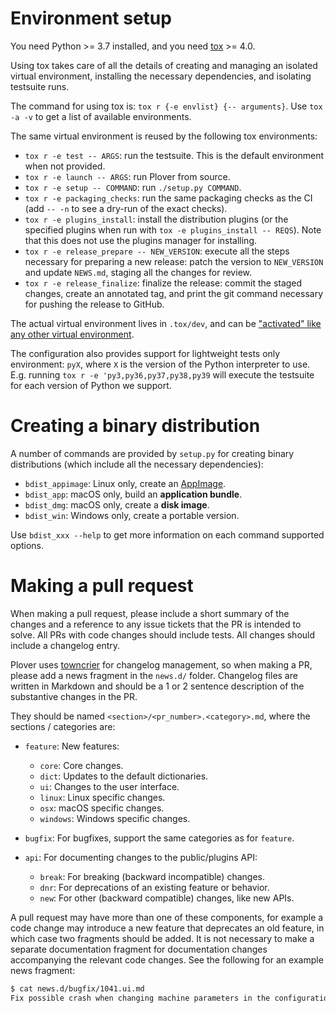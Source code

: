 # Environment setup

You need Python >= 3.7 installed, and you need [tox](https://pypi.org/project/tox/) >= 4.0.

Using tox takes care of all the details of creating and managing an isolated
virtual environment, installing the necessary dependencies, and isolating
testsuite runs.

The command for using tox is: `tox r {-e envlist} {-- arguments}`. Use `tox -a
-v` to get a list of available environments.

The same virtual environment is reused by the following tox environments:
- `tox r -e test -- ARGS`: run the testsuite. This is the default environment
  when not provided.
- `tox r -e launch -- ARGS`: run Plover from source.
- `tox r -e setup -- COMMAND`: run `./setup.py COMMAND`.
- `tox r -e packaging_checks`: run the same packaging checks as the CI (add `--
  -n` to see a dry-run of the exact checks).
- `tox r -e plugins_install`: install the distribution plugins (or the specified
  plugins when run with `tox -e plugins_install -- REQS`). Note that this does
  not use the plugins manager for installing.
- `tox r -e release_prepare -- NEW_VERSION`: execute all the steps necessary for
  preparing a new release: patch the version to `NEW_VERSION` and update
  `NEWS.md`, staging all the changes for review.
- `tox r -e release_finalize`: finalize the release: commit the staged changes,
  create an annotated tag, and print the git command necessary for pushing the
  release to GitHub.

The actual virtual environment lives in `.tox/dev`, and can be ["activated" like
any other virtual environment](https://virtualenv.pypa.io/en/latest/user_guide.html#activators).

The configuration also provides support for lightweight tests only environment:
`pyX`, where `X` is the version of the Python interpreter to use.  E.g. running
`tox r -e 'py3,py36,py37,py38,py39` will execute the testsuite for each version of Python we
support.


# Creating a binary distribution

A number of commands are provided by `setup.py` for creating binary
distributions (which include all the necessary dependencies):

- `bdist_appimage`: Linux only, create an [AppImage](https://appimage.org/).
- `bdist_app`: macOS only, build an **application bundle**.
- `bdist_dmg`: macOS only, create a **disk image**.
- `bdist_win`: Windows only, create a portable version.

Use `bdist_xxx --help` to get more information on each command supported options.


# Making a pull request

When making a pull request, please include a short summary of the changes
and a reference to any issue tickets that the PR is intended to solve.
All PRs with code changes should include tests. All changes should include a
changelog entry.

Plover uses [towncrier](https://pypi.org/project/towncrier) for changelog
management, so when making a PR, please add a news fragment in the `news.d/`
folder. Changelog files are written in Markdown and should be a 1 or 2 sentence
description of the substantive changes in the PR.

They should be named `<section>/<pr_number>.<category>.md`, where the sections
/ categories are:

* `feature`: New features:

  - `core`: Core changes.
  - `dict`: Updates to the default dictionaries.
  - `ui`: Changes to the user interface.
  - `linux`: Linux specific changes.
  - `osx`: macOS specific changes.
  - `windows`: Windows specific changes.

* `bugfix`: For bugfixes, support the same categories as for `feature`.

* `api`: For documenting changes to the public/plugins API:

  - `break`: For breaking (backward incompatible) changes.
  - `dnr`: For deprecations of an existing feature or behavior.
  - `new`: For other (backward compatible) changes, like new APIs.

A pull request may have more than one of these components, for example a code
change may introduce a new feature that deprecates an old feature, in which
case two fragments should be added. It is not necessary to make a separate
documentation fragment for documentation changes accompanying the relevant
code changes. See the following for an example news fragment:

``` bash
$ cat news.d/bugfix/1041.ui.md
Fix possible crash when changing machine parameters in the configuration dialog.
```
